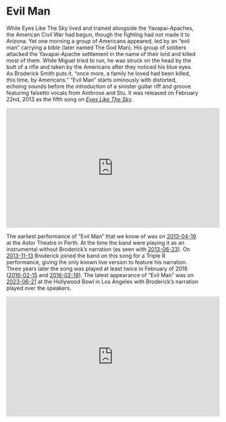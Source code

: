 # Evil Man

While Eyes Like The Sky lived and trained alongside the Yavapai-Apaches, the American Civil War had begun, though the fighting had not made it to Arizona. Yet one morning a group of Americans appeared, led by an “evil man” carrying a bible (later named The God Man). His group of soldiers attacked the Yavapai-Apache settlement in the name of their lord and killed most of them. While Miguel tried to run, he was struck on the head by the butt of a rifle and taken by the Americans after they noticed his blue eyes. As Broderick Smith puts it, “once more, a family he loved had been killed, this time, by Americans.” “Evil Man” starts ominously with distorted, echoing sounds before the introduction of a sinister guitar riff and groove featuring falsetto vocals from Ambrose and Stu. It was released on February 22nd, 2013 as the fifth song on *[Eyes Like The Sky](https://kglw.net/discography/eyes-like-the-sky)*. 

<div style="text-align: center;"><iframe width="560" height="315" src="https://www.youtube.com/embed/xyqPuG0ynfg?si=Mgsa2l8R4DsG6HFH" title="YouTube video player" frameborder="0" allow="accelerometer; autoplay; clipboard-write; encrypted-media; gyroscope; picture-in-picture; web-share" referrerpolicy="strict-origin-when-cross-origin" allowfullscreen></iframe><div style="text-align: left;">

The earliest performance of “Evil Man” that we know of was on [2013-04-19](https://kglw.net/setlists/king-gizzard-the-lizard-wizard-april-19-2013-astor-theatre-perth-wa-australia.html) at the Astor Theatre in Perth. At the time the band were playing it as an instrumental without Broderick’s narration (as seen with [2013-06-23](https://kglw.net/setlists/king-gizzard-the-lizard-wizard-june-23-2013-elsternwick-park-naarm-melbourne-vic-australia.html)). On [2013-11-13](https://kglw.net/setlists/king-gizzard-the-lizard-wizard-november-13-2013-triple-r-performance-space-naarm-melbourne-vic-australia.html) Broderick joined the band on this song for a Triple R performance, giving the only known live version to feature his narration. Three years later the song was played at least twice in February of 2016 ([2016-02-15](https://kglw.net/setlists/king-gizzard-the-lizard-wizard-february-15-2016-gorilla-manchester-england.html) and [2016-02-18](https://kglw.net/setlists/king-gizzard-and-the-lizard-wizard-february-18-2016-electric-ballroom-london-england.html)). The latest appearance of “Evil Man” was on [2023-06-21](https://kglw.net/setlists/king-gizzard-the-lizard-wizard-june-21-2023-hollywood-bowl-los-angeles-ca-usa.html) at the Hollywood Bowl in Los Angeles with Broderick’s narration played over the speakers.

<div style="text-align: center;"><iframe width="560" height="315" src="https://www.youtube.com/embed/2J9mZ1ShWbg?si=cIfyUuZ6rkTtiz3e" title="YouTube video player" frameborder="0" allow="accelerometer; autoplay; clipboard-write; encrypted-media; gyroscope; picture-in-picture; web-share" referrerpolicy="strict-origin-when-cross-origin" allowfullscreen></iframe><div style="text-align: left;">
